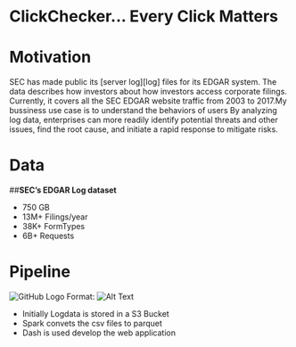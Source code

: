 # ClickChecker... Every Click Matters

# Motivation
SEC has made public its [server log][log] files for its EDGAR system. The data describes how investors about how investors access corporate filings. Currently, it covers all the SEC EDGAR website traffic from 2003 to 2017.My bussiness use case is to understand the behaviors of users
By analyzing log data, enterprises can more readily identify potential threats and other issues, find the root cause, and initiate a rapid response to mitigate risks.

# Data 
##**SEC’s EDGAR Log dataset**
* 750 GB 
* 13M+ Filings/year
* 38K+ FormTypes
* 6B+ Requests

# Pipeline
![GitHub Logo](/images/pipeline.png)
Format: ![Alt Text](url)

* Initially Logdata is stored in a S3 Bucket
* Spark convets the csv files to parquet
* Dash is used develop the web application
